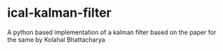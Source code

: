 # ical-kalman-filter
 A python based implementation of a kalman filter based on the paper for the same by Kolahal Bhattacharya